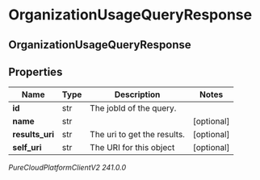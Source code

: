# OrganizationUsageQueryResponse

## OrganizationUsageQueryResponse

## Properties

|Name | Type | Description | Notes|
|------------ | ------------- | ------------- | -------------|
| **id** | str | The jobId of the query. | |
| **name** | str |  | [optional] |
| **results_uri** | str | The uri to get the results. | [optional] |
| **self_uri** | str | The URI for this object | [optional] |



_PureCloudPlatformClientV2 241.0.0_
